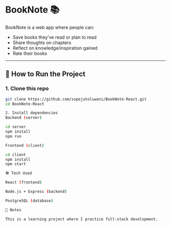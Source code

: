 # BookNote 📚

BookNote is a web app where people can:
- Save books they’ve read or plan to read
- Share thoughts on chapters
- Reflect on knowledge/inspiration gained
- Rate their books

---

## 🚀 How to Run the Project

### 1. Clone this repo
```bash
git clone https://github.com/sopejutoluwani/BookNote-React.git
cd BookNote-React

2. Install dependencies
Backend (server)

cd server
npm install
npm run 

Frontend (client)

cd client
npm install
npm start

🛠 Tech Used

React (frontend)

Node.js + Express (backend)

PostgreSQL (database)

📌 Notes

This is a learning project where I practice full-stack development.
